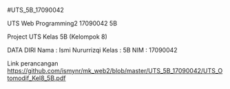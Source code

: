 
#UTS_5B_17090042

UTS Web Programming2 17090042 5B

Project UTS Kelas 5B (Kelompok 8)

DATA DIRI
Nama : Ismi Nururrizqi
Kelas : 5B
NIM : 17090042

Link perancangan <a href="https://github.com/ismynr/mk_web2/blob/master/UTS_5B_17090042/UTS_Otomodif_Kel8_5B.pdf">https://github.com/ismynr/mk_web2/blob/master/UTS_5B_17090042/UTS_Otomodif_Kel8_5B.pdf</a>
